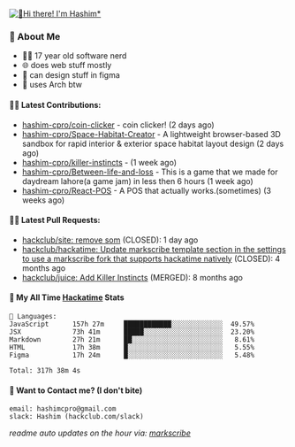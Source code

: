 [![👋Hi there! I'm Hashim*](/assets/intro.gif "Go To hashim-ali.work")](https://hashim-ali.work)

### 📖 About Me
- 👨‍💻 17 year old software nerd
- 🌐 does web stuff mostly
- 🎨 can design stuff in figma
- 🐧 uses Arch btw

#### 👷‍♂️ Latest Contributions:
- [hashim-cpro/coin-clicker](https://github.com/hashim-cpro/coin-clicker) - coin clicker!  (2 days ago)
- [hashim-cpro/Space-Habitat-Creator](https://github.com/hashim-cpro/Space-Habitat-Creator) - A lightweight browser-based 3D sandbox for rapid interior & exterior space habitat layout design (2 days ago)
- [hashim-cpro/killer-instincts](https://github.com/hashim-cpro/killer-instincts) -  (1 week ago)
- [hashim-cpro/Between-life-and-loss](https://github.com/hashim-cpro/Between-life-and-loss) - This is a game that we made for daydream lahore(a game jam) in less then 6 hours (1 week ago)
- [hashim-cpro/React-POS](https://github.com/hashim-cpro/React-POS) - A POS that actually works.(sometimes) (3 weeks ago)

#### 🧑‍💻 Latest Pull Requests:
- [hackclub/site: remove som](https://github.com/hackclub/site/pull/1651) (CLOSED): 1 day ago
- [hackclub/hackatime: Update markscribe template section in the settings to use a markscribe fork that supports hackatime natively](https://github.com/hackclub/hackatime/pull/258) (CLOSED): 4 months ago
- [hackclub/juice: Add  Killer Instincts](https://github.com/hackclub/juice/pull/248) (MERGED): 8 months ago

#### 📡 My All Time [Hackatime](https://hackatime.hackclub.com) Stats
```
💾 Languages:
JavaScript      157h 27m     ████████████░░░░░░░░░░░░░  49.57%
JSX             73h 41m      █████░░░░░░░░░░░░░░░░░░░░  23.20%
Markdown        27h 21m      ██░░░░░░░░░░░░░░░░░░░░░░░   8.61%
HTML            17h 38m      █░░░░░░░░░░░░░░░░░░░░░░░░   5.55%
Figma           17h 24m      █░░░░░░░░░░░░░░░░░░░░░░░░   5.48%

Total: 317h 38m 4s
```
#### 📮 Want to Contact me? (I don't bite)
```
email: hashimcpro@gmail.com
slack: Hashim (hackclub.com/slack)
```
_readme auto updates on the hour via: [markscribe](https://github.com/hashim-cpro/markscribe)_